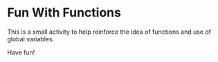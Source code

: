# Fun With Functions 

This is a small activity to help reinforce the idea of functions and use of global variables.

Have fun!

